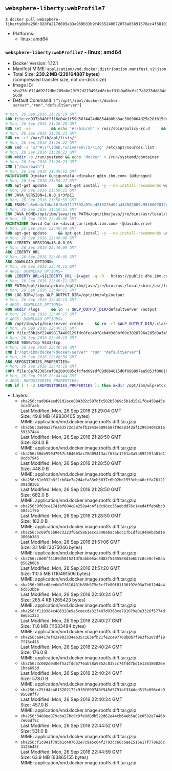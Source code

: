 ## `websphere-liberty:webProfile7`

```console
$ docker pull websphere-liberty@sha256:928fa217d809a33a969b33b9f4955240672078a85691576ec4f58101ad873a9b
```

-	Platforms:
	-	linux; amd64

### `websphere-liberty:webProfile7` - linux; amd64

-	Docker Version: 1.12.1
-	Manifest MIME: `application/vnd.docker.distribution.manifest.v2+json`
-	Total Size: **239.2 MB (239164887 bytes)**  
	(compressed transfer size, not on-disk size)
-	Image ID: `sha256:6714d92f7dbd209a6e29f52d273496cd8cbef31b9a0bc6c17a8223dd834c56d9`
-	Default Command: `["\/opt\/ibm\/docker\/docker-server","run","defaultServer"]`

```dockerfile
# Mon, 26 Sep 2016 21:26:19 GMT
ADD file:cd937b840fff16e04e1f59d56f4424d08544b0bb8ac30d9804d25e28fb15ded3 in / 
# Mon, 26 Sep 2016 21:26:20 GMT
RUN set -xe 		&& echo '#!/bin/sh' > /usr/sbin/policy-rc.d 	&& echo 'exit 101' >> /usr/sbin/policy-rc.d 	&& chmod +x /usr/sbin/policy-rc.d 		&& dpkg-divert --local --rename --add /sbin/initctl 	&& cp -a /usr/sbin/policy-rc.d /sbin/initctl 	&& sed -i 's/^exit.*/exit 0/' /sbin/initctl 		&& echo 'force-unsafe-io' > /etc/dpkg/dpkg.cfg.d/docker-apt-speedup 		&& echo 'DPkg::Post-Invoke { "rm -f /var/cache/apt/archives/*.deb /var/cache/apt/archives/partial/*.deb /var/cache/apt/*.bin || true"; };' > /etc/apt/apt.conf.d/docker-clean 	&& echo 'APT::Update::Post-Invoke { "rm -f /var/cache/apt/archives/*.deb /var/cache/apt/archives/partial/*.deb /var/cache/apt/*.bin || true"; };' >> /etc/apt/apt.conf.d/docker-clean 	&& echo 'Dir::Cache::pkgcache ""; Dir::Cache::srcpkgcache "";' >> /etc/apt/apt.conf.d/docker-clean 		&& echo 'Acquire::Languages "none";' > /etc/apt/apt.conf.d/docker-no-languages 		&& echo 'Acquire::GzipIndexes "true"; Acquire::CompressionTypes::Order:: "gz";' > /etc/apt/apt.conf.d/docker-gzip-indexes 		&& echo 'Apt::AutoRemove::SuggestsImportant "false";' > /etc/apt/apt.conf.d/docker-autoremove-suggests
# Mon, 26 Sep 2016 21:26:21 GMT
RUN rm -rf /var/lib/apt/lists/*
# Mon, 26 Sep 2016 21:26:22 GMT
RUN sed -i 's/^#\s*\(deb.*universe\)$/\1/g' /etc/apt/sources.list
# Mon, 26 Sep 2016 21:26:23 GMT
RUN mkdir -p /run/systemd && echo 'docker' > /run/systemd/container
# Mon, 26 Sep 2016 21:26:23 GMT
CMD ["/bin/bash"]
# Mon, 26 Sep 2016 21:49:53 GMT
MAINTAINER Dinakar Guniguntala <dinakar.g@in.ibm.com> (@dinogun)
# Mon, 26 Sep 2016 21:50:22 GMT
RUN apt-get update     && apt-get install -y --no-install-recommends wget ca-certificates     && rm -rf /var/lib/apt/lists/*
# Mon, 26 Sep 2016 21:50:22 GMT
ENV JAVA_VERSION=1.8.0_sr3fp11
# Mon, 26 Sep 2016 21:50:55 GMT
RUN ESUM="a5e0e4e74bd50f6e57117592a97ded215225d92a434582089c9518807812e54a"     && BASE_URL="https://public.dhe.ibm.com/ibmdl/export/pub/systems/cloud/runtimes/java/meta/"     && YML_FILE="jre/linux/x86_64/index.yml"     && wget -q -U UA_IBM_JAVA_Docker -O /tmp/index.yml $BASE_URL/$YML_FILE     && JAVA_URL=$(cat /tmp/index.yml | sed -n '/'$JAVA_VERSION'/{n;p}' | sed -n 's/\s*uri:\s//p' | tr -d '\r')     && wget -q -U UA_IBM_JAVA_Docker -O /tmp/ibm-java.bin $JAVA_URL     && echo "$ESUM  /tmp/ibm-java.bin" | sha256sum -c -     && echo "INSTALLER_UI=silent" > /tmp/response.properties     && echo "USER_INSTALL_DIR=/opt/ibm/java" >> /tmp/response.properties     && echo "LICENSE_ACCEPTED=TRUE" >> /tmp/response.properties     && mkdir -p /opt/ibm     && chmod +x /tmp/ibm-java.bin     && /tmp/ibm-java.bin -i silent -f /tmp/response.properties     && rm -f /tmp/response.properties     && rm -f /tmp/index.yml     && rm -f /tmp/ibm-java.bin
# Mon, 26 Sep 2016 21:50:55 GMT
ENV JAVA_HOME=/opt/ibm/java/jre PATH=/opt/ibm/java/jre/bin:/usr/local/sbin:/usr/local/bin:/usr/sbin:/usr/bin:/sbin:/bin
# Mon, 26 Sep 2016 22:40:00 GMT
MAINTAINER David Currie <david_currie@uk.ibm.com> (@davidcurrie)
# Mon, 26 Sep 2016 22:40:08 GMT
RUN apt-get update     && apt-get install -y --no-install-recommends unzip     && rm -rf /var/lib/apt/lists/*
# Mon, 26 Sep 2016 22:40:08 GMT
ENV LIBERTY_VERSION=16.0.0_03
# Mon, 26 Sep 2016 22:40:09 GMT
ARG LIBERTY_URL
# Mon, 26 Sep 2016 22:40:09 GMT
ARG DOWNLOAD_OPTIONS=
# Mon, 26 Sep 2016 22:40:12 GMT
# ARGS: DOWNLOAD_OPTIONS=
RUN LIBERTY_URL=${LIBERTY_URL:-$(wget -q -O - https://public.dhe.ibm.com/ibmdl/export/pub/software/websphere/wasdev/downloads/wlp/index.yml  | grep $LIBERTY_VERSION -A 6 | sed -n 's/\s*kernel:\s//p' | tr -d '\r' )}      && wget $DOWNLOAD_OPTIONS $LIBERTY_URL -U UA-IBM-WebSphere-Liberty-Docker -O /tmp/wlp.zip     && unzip -q /tmp/wlp.zip -d /opt/ibm     && rm /tmp/wlp.zip
# Mon, 26 Sep 2016 22:40:12 GMT
ENV PATH=/opt/ibm/wlp/bin:/opt/ibm/java/jre/bin:/usr/local/sbin:/usr/local/bin:/usr/sbin:/usr/bin:/sbin:/bin
# Mon, 26 Sep 2016 22:40:12 GMT
ENV LOG_DIR=/logs WLP_OUTPUT_DIR=/opt/ibm/wlp/output
# Mon, 26 Sep 2016 22:40:13 GMT
# ARGS: DOWNLOAD_OPTIONS=
RUN mkdir /logs     && ln -s $WLP_OUTPUT_DIR/defaultServer /output     && ln -s /opt/ibm/wlp/usr/servers/defaultServer /config
# Mon, 26 Sep 2016 22:40:15 GMT
# ARGS: DOWNLOAD_OPTIONS=
RUN /opt/ibm/wlp/bin/server create     && rm -rf $WLP_OUTPUT_DIR/.classCache /output/workarea
# Mon, 26 Sep 2016 22:40:15 GMT
COPY file:53b1bf224098174489129fdc8fec40f8eb4b3d0bf09e3028796a285d9a3457f1 in /opt/ibm/docker/ 
# Mon, 26 Sep 2016 22:40:15 GMT
EXPOSE 9080/tcp 9443/tcp
# Mon, 26 Sep 2016 22:40:16 GMT
CMD ["/opt/ibm/docker/docker-server" "run" "defaultServer"]
# Mon, 26 Sep 2016 22:40:38 GMT
ARG REPOSITORIES_PROPERTIES=
# Mon, 26 Sep 2016 22:43:18 GMT
COPY file:8a7d2385caf8e280c085cfcfad69edf89d8b4815d0f898897aa5053f0081bf61 in /config/ 
# Mon, 26 Sep 2016 22:44:44 GMT
# ARGS: REPOSITORIES_PROPERTIES=
RUN if [ ! -z $REPOSITORIES_PROPERTIES ]; then mkdir /opt/ibm/wlp/etc/     && echo $REPOSITORIES_PROPERTIES > /opt/ibm/wlp/etc/repositories.properties; fi     && installUtility install --acceptLicense     collectiveMember-1.0 monitor-1.0 webCache-1.0 ldapRegistry-3.0 appSecurity-2.0 localConnector-1.0 restConnector-1.0 ssl-1.0 requestTiming-1.0 sessionDatabase-1.0     webProfile-7.0     && if [ ! -z $REPOSITORIES_PROPERTIES ]; then rm /opt/ibm/wlp/etc/repositories.properties; fi     && rm -rf /output/workarea /output/logs
```

-	Layers:
	-	`sha256:cad964aed91d2ace084302c587dfc502b5869c5b1d15a1f0e458a45e3cadfaa6`  
		Last Modified: Mon, 26 Sep 2016 21:29:04 GMT  
		Size: 49.8 MB (49830405 bytes)  
		MIME: application/vnd.docker.image.rootfs.diff.tar.gzip
	-	`sha256:3a80a22fea63572c387efb1943e6095587f9ea8343af129934d4c81e593374a4`  
		Last Modified: Mon, 26 Sep 2016 21:28:50 GMT  
		Size: 824.0 B  
		MIME: application/vnd.docker.image.rootfs.diff.tar.gzip
	-	`sha256:50de990d7957c304603ac78d094f3acf634c1261a3a5a89229fa81d18cdb7945`  
		Last Modified: Mon, 26 Sep 2016 21:28:50 GMT  
		Size: 448.0 B  
		MIME: application/vnd.docker.image.rootfs.diff.tar.gzip
	-	`sha256:61e032b8f2cb04e7a2d4efa83eb6837c6b92bd1553cbe46cffa76121091d8301`  
		Last Modified: Mon, 26 Sep 2016 21:28:50 GMT  
		Size: 682.0 B  
		MIME: application/vnd.docker.image.rootfs.diff.tar.gzip
	-	`sha256:9f03ce1741bf604c84258a4c4f1dc98cc35aebdd76c14ed4ffeb6bc3584c1f9b`  
		Last Modified: Mon, 26 Sep 2016 21:28:50 GMT  
		Size: 162.0 B  
		MIME: application/vnd.docker.image.rootfs.diff.tar.gzip
	-	`sha256:5c69f05b0ec3223f0ac5861ecc2340abacabcc17b1df81948eb35d1e3806b383`  
		Last Modified: Mon, 26 Sep 2016 21:51:06 GMT  
		Size: 3.1 MB (3075046 bytes)  
		MIME: application/vnd.docker.image.rootfs.diff.tar.gzip
	-	`sha256:c0d0ff4189d581521df8abb05ac8d82f5485588d3e6b7c8ce0cfe8aa8562b08b`  
		Last Modified: Mon, 26 Sep 2016 21:51:20 GMT  
		Size: 110.5 MB (110491506 bytes)  
		MIME: application/vnd.docker.image.rootfs.diff.tar.gzip
	-	`sha256:905cd8ee6db7f610431b89b975e5cf7e80f81136f92d03a7b612d4a4bcb53bbe`  
		Last Modified: Mon, 26 Sep 2016 22:40:24 GMT  
		Size: 265.4 KB (265423 bytes)  
		MIME: application/vnd.docker.image.rootfs.diff.tar.gzip
	-	`sha256:f110384c486328e9a5ceecda323487d9363ce791079e0e3326f5774d8e651223`  
		Last Modified: Mon, 26 Sep 2016 22:40:27 GMT  
		Size: 11.6 MB (11633494 bytes)  
		MIME: application/vnd.docker.image.rootfs.diff.tar.gzip
	-	`sha256:a9417ef42a903334e635c163efb21fe2ce97768b0b7f9e3f6207df197f16c445`  
		Last Modified: Mon, 26 Sep 2016 22:40:24 GMT  
		Size: 176.0 B  
		MIME: application/vnd.docker.image.rootfs.diff.tar.gzip
	-	`sha256:3c002d040ef5a2fdd6776ab78a9852c835cc74f4d7bd1e126386026e1bda693d`  
		Last Modified: Mon, 26 Sep 2016 22:40:24 GMT  
		Size: 578.0 B  
		MIME: application/vnd.docker.image.rootfs.diff.tar.gzip
	-	`sha256:c25fd4ca815202172c9f0f099740f945d5791af334dcd515e696cdc995688ff7`  
		Last Modified: Mon, 26 Sep 2016 22:40:24 GMT  
		Size: 457.0 B  
		MIME: application/vnd.docker.image.rootfs.diff.tar.gzip
	-	`sha256:3488ee879cba27bc9c9fe9d8db522d62e44cb64eb5a82e0582e7446b7e66df9c`  
		Last Modified: Mon, 26 Sep 2016 22:44:52 GMT  
		Size: 531.0 B  
		MIME: application/vnd.docker.image.rootfs.diff.tar.gzip
	-	`sha256:f1c841f795b1c407632e7c9a5c64f2793cc66c6ae1516e17f778626c3126b43f`  
		Last Modified: Mon, 26 Sep 2016 22:44:59 GMT  
		Size: 63.9 MB (63865155 bytes)  
		MIME: application/vnd.docker.image.rootfs.diff.tar.gzip
